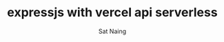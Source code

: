 ---
title: expressjs with vercel api serverless
author: Sat Naing
pubDatetime: 2023-11-10T03:42:51Z
postSlug: how-do-i-develop-my-terminal-portfolio-website-with-react
featured: false
draft: false
tags:
  - javascript
  - eiei
description:
  "EXAMPLE POST: ทาวริ เป็นเฟรมเวิร์คสำหรับสร้าง เนทีฟแอพ สำหรับมือถือ และ PC นอกจากนี้มันยังมีประสิทธิภาพที่ไม่ธรรมดาด้วยภาษา Rust"
---